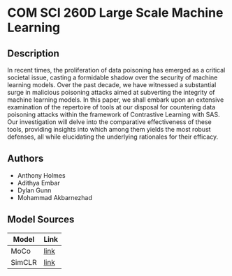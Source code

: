 # COM SCI 260D Large Scale Machine Learning

## Description

In recent times, the proliferation of data poisoning has emerged as a critical societal issue, casting a formidable shadow over the security of machine learning models. 
Over the past decade, we have witnessed a substantial surge in malicious poisoning attacks aimed at subverting the integrity of machine learning models.
In this paper, we shall embark upon an extensive examination of the repertoire of tools at our disposal for countering data poisoning attacks within the framework of Contrastive Learning with SAS. Our investigation will delve into the comparative effectiveness of these tools, providing insights into which among them yields the most robust defenses, all while elucidating the underlying rationales for their efficacy.

## Authors
- Anthony Holmes
- Adithya Embar
- Dylan Gunn
- Mohammad Akbarnezhad

## Model Sources

| Model | Link |
| ----- | ---- |
| MoCo | [link](https://colab.research.google.com/github/facebookresearch/moco/blob/colab-notebook/colab/moco_cifar10_demo.ipynb) |
| SimCLR | [link](https://github.com/leftthomas/SimCLR?tab=readme-ov-file) |
